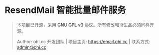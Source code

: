 # ResendMail 智能批量邮件服务

> 本项目已开源，采用 [GNU GPL v3](LICENSE) 协议。所有修改和衍生品必须同样开源。
> 
> Author: ohi.cc 开发团队  |  项目主页: https://email.ohi.cc  |  联系方式: admin@ohi.cc 